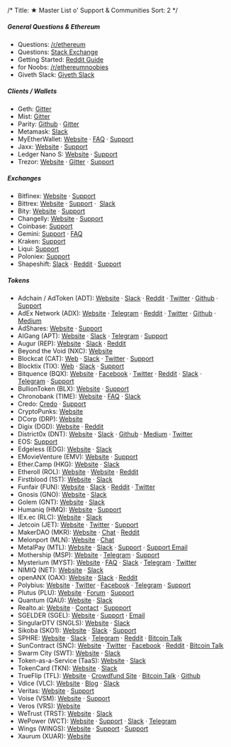 /*
Title: ★ Master List o' Support & Communities
Sort: 2
*/

##### General Questions & Ethereum

*   Questions: [/r/ethereum](https://reddit.com/r/ethereum)
*   Questions: [Stack Exchange](https://ethereum.stackexchange.com/)
*   Getting Started: [Reddit Guide](https://www.reddit.com/r/ethereum/comments/61y5ix/welcome_to_rethereum_the_reddit_front_page_of_the/)
*   for Noobs: [/r/ethereumnoobies](https://www.reddit.com/r/ethereumnoobies)
*   Giveth Slack: [Giveth Slack](https://giveth.slack.com/)

##### Clients / Wallets

*   Geth: [Gitter](https://gitter.im/ethereum/go-ethereum)
*   Mist: [Gitter](https://gitter.im/ethereum/mist)
*   Parity: [Github](https://github.com/paritytech/parity) · [Gitter](https://gitter.im/paritytech/parity)
*   Metamask: [Slack](https://metamask-slack-autoinvite.herokuapp.com/)
*   MyEtherWallet: [Website](https://www.myetherwallet.com/) · [FAQ](https://myetherwallet.groovehq.com/help_center) · [Support](mailto:support@myetherwallet.com)
*   Jaxx: [Website](https://jaxx.io/) · [Support](https://decentral.zendesk.com/hc/en-us)
*   Ledger Nano S: [Website](https://www.ledgerwallet.com/) · [Support](http://support.ledgerwallet.com/help_center)
*   Trezor: [Website](https://trezor.io/) · [Gitter](https://gitter.im/trezor/community) · [Support](mailto:support@trezor.io)

##### Exchanges

*   Bitfinex: [Website](https://www.bitfinex.com/) · [Support](https://www.bitfinex.com/support)
*   Bittrex: [Website](https://bittrex.com/Home/Markets) · [Support](https://bittrex.com/Home/Contact) ·  [Slack](http://slack.bittrex.com/)
*   Bity: [Website](https://bity.com/af/jshkb37v) · [Support](mailto:support@bity.com)
*   Changelly: [Website](https://changelly.com/about) · [Support](mailto:support@changelly.com)
*   Coinbase: [Support](https://support.coinbase.com/)
*   Gemini: [Support](https://gemini24.zendesk.com/hc/en-us/requests/new) · [FAQ](https://gemini24.zendesk.com/hc/en-us)
*   Kraken: [Support](https://support.kraken.com/hc/en-us)
*   Liqui: [Support](https://liqui.freshdesk.com/support/home)
*   Poloniex: [Support](https://poloniex.com/support/)
*   Shapeshift: [Slack](https://shapeshiftcommunity.herokuapp.com/) · [Reddit](https://www.reddit.com/r/shapeshiftio) · [Support](https://shapeshift.zendesk.com/hc/en-us/requests/new)

##### Tokens

*   Adchain / AdToken (ADT): [Website](https://adtoken.com) · [Slack](https://adchain.slack.com) · [Reddit](https://www.reddit.com/r/adChain/) · [Twitter](https://twitter.com/ad_chain) · [Github](https://github.com/adchain) · [Support](hello@metax.io)
*   AdEx Network (ADX): [Website](https://www.adex.network/) · [Telegram](https://t.me/AdExNetwork) · [Reddit](https://www.reddit.com/r/AdEx/) · [Twitter](https://twitter.com/AdEx_Network) · [Github](https://github.com/AdExBlockchain) · [Medium](https://medium.com/the-adex-blog)
*  AdShares: [Website](https://adshares.net/) · [Support](office@adshares.net)
*   AIGang (APT): [Website](https://aigang.network/) · [Slack]( slack.aigang.network) · [Telegram]( https://t.me/aigangnetwork) · [Support](team@aigang.network)
*   Augur (REP): [Website](https://augur.net/) · [Slack](http://invite.augur.net/) · [Reddit](https://www.reddit.com/r/Augur/)
*   Beyond the Void (NXC): [Website](https://beyond-the-void.net/)
*   Blockcat (CAT): [Web](https://blockcat.io) · [Slack](https://slack.blockcat.io) · [Twitter](https://twitter.com/blockcatio) · [Support](team@blockcat.io)
*   Blocktix (TIX): [Web](www.blocktix.io) · [Slack](https://slack.blocktix.io) · [Support](info@blocktix.io)
*   Bitquence (BQX): [Website](https://www.bitquence.com/) · [Facebook](https://web.facebook.com/bitquence/) · [Twitter](https://twitter.com/bitquence) · [Reddit](https://www.reddit.com/r/Bitquence/) · [Slack](https://join.slack.com/bitquence/shared_invite/MTk1NzYxMDkzMjAyLTE0OTcwNzI4ODUtNjhlYzRlY2Q2MQ) · [Telegram](https://t.me/joinchat/AAAAAEN05nZ0Fzxm_lmYiw) · [Support](mailto:info@bitquence.com)
*   BullionToken (BLX): [Website](www.bullioncrypto.info)  · 
[Support](support@bullioncrypto.info)
*   Chronobank (TIME): [Website](https://chronobank.io/) · [FAQ](https://chronobank.io/faq) · [Slack](https://chronobank.herokuapp.com/)
* Credo:  [Credo](https://bitbounce.io/) ·  [Support](mailto:stewart@team.bitbounce.io)
*  CryptoPunks: [Website](http://www.larvalabs.com/cryptopunks)
*  DCorp (DRP): [Website](https://www.dcorp.it/)
*   Digix (DGD): [Website](https://www.dgx.io/) · [Reddit](https://www.reddit.com/r/digix/)
*  District0x (DNT): [Website](https://district0x.io) · [Slack](https://district0x-slack.herokuapp.com/) · [Github](https://github.com/district0x) · [Medium](https://blog.district0x.io/) · [Twitter](https://twitter.com/district0x)
*   EOS: [Support](eos@block.one)
*   Edgeless (EDG): [Website](https://edgeless.io/) · [Slack](https://edgelessethcasino.signup.team/)
*   EMovieVenture (EMV): [Website](http://emovieventure.com/) · [Support](mailto:support@emovieventure.com)
*   Ether.Camp (HKG): [Website](http://www.ether.camp/) · [Slack](https://ether-camp-friends.slack.com)
*   Etheroll (ROL): [Website](https://etheroll.com/) · [Website](http://crowdfund.etheroll.com/) · [Reddit](https://www.reddit.com/user/etheroll)
*   Firstblood (1ST): [Website](https://firstblood.io/) · [Slack](https://slack.firstblood.io/)
*   Funfair (FUN): [Website](http://funfair.io)  · [Slack](https://funfair-slackin.herokuapp.com/)  · [Reddit](https://www.reddit.com/r/FunfairTech/comments/6nadvm/funfair_token_contract_update/)  · [Twitter](https://twitter.com/FunFairTech/status/885910956701876224)
*   Gnosis (GNO): [Website](https://gnosis.pm/) · [Slack](https://slack.gnosis.pm/)
*   Golem (GNT): [Website](https://golem.network/) · [Slack](http://golemproject.org:3000/)
*   Humaniq (HMQ): [Website](https://humaniq.co/) · [Support](mailto:info@humaniq.com)
*   IEx.ec (RLC): [Website](http://crowdsale.iex.ec/) · [Slack](http://52.44.51.109:3000/)
*   Jetcoin (JET): [Website](www.jetcoins.trade) · [Twitter](twitter.com/JetCoinsICO) · [Support](info@jetcoins.trade)
*   MakerDAO (MKR): [Website](https://makerdao.com/) · [Chat](https://chat.makerdao.com/) · [Reddit](https://reddit.com/r/makerdao)
*   Melonport (MLN): [Website](https://melonport.com/) · [Chat](http://chat.melonport.com/)
*   MetalPay (MTL): [Website](https://www.metalpay.com) · [Slack](https://www.metalpay.chat)  · [Support](https://support.metalpay.com) · [Support Email](support@metalpay.co)
*  Mothership (MSP): [Website](https://mothership.cx) · [Telegram](https://t.me/mothershipcx) · [Support](hello@mothership.cx)
*   Mysterium (MYST): [Website](https://mysterium.network/) · [FAQ](https://mysterium.network/faq/) · [Slack](http://slack.mysterium.network/) · [Telegram](https://t.me/mysterium_network) · [Twitter](https://twitter.com/MysteriumNet)
*   NIMIQ (NET): [Website](https://nimiq.com/) · [Slack](https://nimiq-slackin.herokuapp.com/)
*   openANX (OAX): [Website](https://www.openanx.org/en/) · [Slack](https://openanx.slack.com) · [Reddit](https://www.reddit.com/r/OpenANX/)
*  Polybius: [Website](https://polybius.io) · [Twitter](https://twitter.com/PolybiusBank) · [Facebook](https://www.facebook.com/projectpolybius) · [Telegram](https://t.me/polybius_eng) · [Support](support@polybius.io)
*   Plutus (PLU): [Website](https://plutus.it/) · [Forum](https://bitcointalk.org/index.php?topic=1870606.760) · [Support](support@quantumproject.org)
*   Quantum (QAU): [Website](http://www.quantumproject.org/) · [Slack](http://slack.plutus.it/)
*  Realto.ai: [Website](https://www.rialto.ai) · [Contact](connect@rialto.ai) · [Suppport](support@rialto.ai)
*  SGELDER (SGEL): [Website](https://www.soerengelder.com) · [Support](supportgelder@gmail.com) · [Email](admin@soerengelder.com)
*   SingularDTV (SNGLS): [Website](https://singulardtv.com/) · [Slack](https://slack.singulardtv.com/)
* Sikoba (SKO1): [Website](http://www.sikoba.com) · [Slack]( https://sikoba-presale.herokuapp.com)  · [Support](support@sikoba.com)
*  SPHRE: [Website](http://www.sphre.co) · [Slack](https://sphreco.herokuapp.com/) · [Telegram](http://www.telegram.me/airplatform) · [Reddit](https://www.reddit.com/r/SphreCo/) · [Bitcoin Talk](https://bitcointalk.org/index.php?topic=1830900)
*  SunContract (SNC): [Website](https://suncontract.org) · [Twitter](https://twitter.com/sun_contract) · [Facebook](https://www.facebook.com/suncontractorg/) · [Reddit](https://www.reddit.com/r/suncontract/) · [Bitcoin Talk](https://bitcointalk.org/index.php?topic=1934763.0)
*   Swarm City (SWT): [Website](http://swarm.city/) · [Slack](https://swarm-slack-invite.herokuapp.com/)
*   Token-as-a-Service (TaaS): [Website](https://taas.fund/) · [Slack](https://taasfund.signup.team/)
*   TokenCard (TKN): [Website](https://etherscan.io/token/TokenCard) · [Slack](https://tokencard-team.herokuapp.com/)
*   TrueFlip (TFL): [Website](https://trueflip.io/) · [Crowdfund Site](https://ico.trueflip.io/) · [Bitcoin Talk](https://bitcointalk.org/index.php?topic=1928663.60)  ·  [Github](https://github.com/TrueFlip)
*   Vdice (VLC): [Website](https://www.vdice.io/) · [Blog](https://blog.vdice.io/) · [Slack](https://vdice-slack-invite-page.stamplayapp.com/)
*   Veritas: [Website](http://veritas.veritaseum.com/index.php) · [Support](reggie@veritaseum.com%20)
*   Voise (VSM): [Website](https://voise.it) · [Support](support@voise.it )
*   Veros (VRS): [Website](https://veros.org/)
*   WeTrust (TRST): [Website](https://www.wetrust.io/) · [Slack](https://www.wetrust.io/slack-invite)
*   WePower (WCT): [Website](https://wepower.network) · [Support](info@wepower.network) · [Slack](https://wepower.network/slack/) · [Telegram](https://t.me/Wepower)
*   Wings (WINGS): [Website](https://wings.ai/) · [Support](https://hi.wings.ai/) · [Support](mailto:support@wings.ai)
*   Xaurum (XUAR): [Website](http://www.xaurum.org/)



